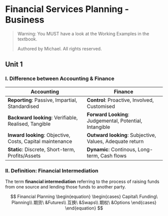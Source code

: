 # Financial Services Planning - Business

> Warning: You MUST have a look at the Working Examples in the textbook.
> 
> Authored by Michael. All rights reserved.

## Unit 1

### I. Difference between Accounting & Finance

| Accounting                               | Finance                                  |
| ---------------------------------------- | ---------------------------------------- |
| **Reporting**: Passive, Impartial, Standardised | **Control**: Proactive, Involved, Customised |
| **Backward looking**: Verifiable, Realised, Tangible | **Forward Looking**: Judgemental, Potential, Intangible |
| **Inward looking**: Objective, Costs, Capital maintenance | **Outward looking**: Subjective, Values, Adequate return |
| **Static**: Discrete, Short-term, Profits/Assets | **Dynamic**: Continous, Long-term, Cash flows |

### II. Definition: Financial Intermediation

The term **financial intermediation** referring to the process of raising funds from one source and lending those funds to another party.

$$
Financial Planning
\begin{equation}
\begin{cases}
Capital\  Funding\ Planning\\
期货\ &Futures\\
互换\ &Swaps\\
期权\ &Options
\end{cases}
\end{equation}
$$

